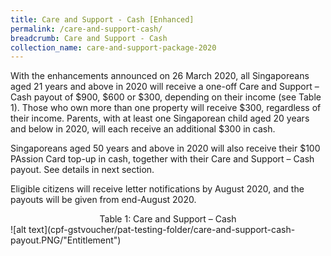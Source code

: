 ```yaml
---
title: Care and Support - Cash [Enhanced]
permalink: /care-and-support-cash/
breadcrumb: Care and Support - Cash
collection_name: care-and-support-package-2020
---
```


With the enhancements announced on 26 March 2020, all Singaporeans aged 21 years and above in 2020 will receive a one-off Care and Support – Cash payout of $900, $600 or $300, depending on their income (see Table 1). Those who own more than one property will receive $300, regardless of their income. Parents, with at least one Singaporean child aged 20 years and below in 2020, will each receive an additional $300 in cash.

Singaporeans aged 50 years and above in 2020 will also receive their $100 PAssion Card top-up in cash, together with their Care and Support – Cash payout. See details in next section.

Eligible citizens will receive letter notifications by August 2020, and the payouts will be given from end-August 2020.

<div align='center'>Table 1: Care and Support – Cash</div>
![alt text](cpf-gstvoucher/pat-testing-folder/care-and-support-cash-payout.PNG/"Entitlement")
